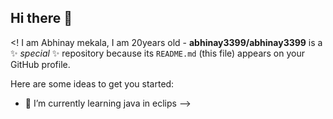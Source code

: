 ## Hi there 👋

<! I am Abhinay mekala, I am 20years old -
**abhinay3399/abhinay3399** is a ✨ _special_ ✨ repository because its `README.md` (this file) appears on your GitHub profile.

Here are some ideas to get you started:

- 🌱 I’m currently learning java in eclips 
-->
